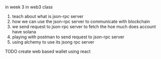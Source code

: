 in week 3 in web3 class 
1. teach about what is json-rpc server
2. how we can use the json-rpc server to communicate with blockchain
3. we send request to json-rpc server to fetch the hoe much does   account have solana
4. playing with postman to send request to json-rpc server
5. using alchemy to use its jsong rpc server

TODO
create web based wallet using react 